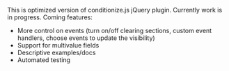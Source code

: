 This is optimized version of conditionize.js jQuery plugin. Currently work is in progress.
Coming features:
- More control on events (turn on/off clearing sections, custom event handlers, choose events to update the visibility)
- Support for multivalue fields
- Descriptive examples/docs
- Automated testing

